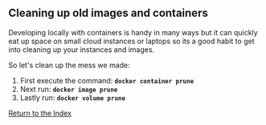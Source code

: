 ## Cleaning up old images and containers
Developing locally with containers is handy in many ways but it can quickly eat up space on small cloud instances or laptops so its a good habit to get into cleaning up your instances and images. 

So let's clean up the mess we made:

 1. First execute the command: **`docker container prune`**
 2. Next run: **`docker image prune`**
 3. Lastly run: **`docker volume prune`**

[Return to the Index](https://github.com/Burwood/containers101/blob/master/containers_lab/README.md)
